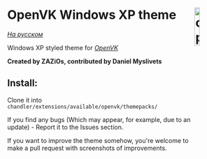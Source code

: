 # <img align="right" src="https://raw.githubusercontent.com/ZAZiOs/OVKWinXP/main/gh-icon.svg" alt="openvkXP" title="openvkXP" width="15%">OpenVK Windows XP theme

_[На русском](https://github.com/ZAZiOs/OVKWinXP/blob/main/README.RU.MD)_

Windows XP styled theme for _[OpenVK](https://github.com/openvk/openvk)_

**Created by ZAZiOs, contributed by Daniel Myslivets**

##  Install:
Clone it into `chandler/extensions/available/openvk/themepacks/`

If you find any bugs (Which may appear, for example, due to an update) - Report it to the Issues section.

If you want to improve the theme somehow, you're welcome to make a pull request with screenshots of improvements.
